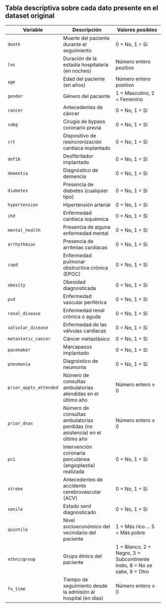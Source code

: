 ## Tabla descriptiva sobre cada dato presente en el dataset original

| Variable | Descripción | Valores posibles |
|----|----|----|
| `death` | Muerte del paciente durante el seguimiento | 0 = No, 1 = Sí |
| `los` | Duración de la estadía hospitalaria (en noches) | Número entero positivo |
| `age` | Edad del paciente (en años) | Número entero positivo |
| `gender` | Género del paciente | 1 = Masculino, 2 = Femenino |
| `cancer` | Antecedentes de cáncer | 0 = No, 1 = Sí |
| `cabg` | Cirugía de bypass coronario previa | 0 = No, 1 = Sí |
| `crt` | Dispositivo de resincronización cardíaca implantado | 0 = No, 1 = Sí |
| `defib` | Desfibrilador implantado | 0 = No, 1 = Sí |
| `dementia` | Diagnóstico de demencia | 0 = No, 1 = Sí |
| `diabetes` | Presencia de diabetes (cualquier tipo) | 0 = No, 1 = Sí |
| `hypertension` | Hipertensión arterial | 0 = No, 1 = Sí |
| `ihd` | Enfermedad cardíaca isquémica | 0 = No, 1 = Sí |
| `mental_health` | Presencia de alguna enfermedad mental | 0 = No, 1 = Sí |
| `arrhythmias` | Presencia de arritmias cardíacas | 0 = No, 1 = Sí |
| `copd` | Enfermedad pulmonar obstructiva crónica (EPOC) | 0 = No, 1 = Sí |
| `obesity` | Obesidad diagnosticada | 0 = No, 1 = Sí |
| `pvd` | Enfermedad vascular periférica | 0 = No, 1 = Sí |
| `renal_disease` | Enfermedad renal crónica o aguda | 0 = No, 1 = Sí |
| `valvular_disease` | Enfermedad de las válvulas cardíacas | 0 = No, 1 = Sí |
| `metastatic_cancer` | Cáncer metastásico | 0 = No, 1 = Sí |
| `pacemaker` | Marcapasos implantado | 0 = No, 1 = Sí |
| `pneumonia` | Diagnóstico de neumonía | 0 = No, 1 = Sí |
| `prior_appts_attended` | Número de consultas ambulatorias atendidas en el último año | Número entero ≥ 0 |
| `prior_dnas` | Número de consultas ambulatorias perdidas (no asistencia) en el último año | Número entero ≥ 0 |
| `pci` | Intervención coronaria percutánea (angioplastia) realizada | 0 = No, 1 = Sí |
| `stroke` | Antecedentes de accidente cerebrovascular (ACV) | 0 = No, 1 = Sí |
| `senile` | Estado senil diagnosticado | 0 = No, 1 = Sí |
| `quintile` | Nivel socioeconómico del vecindario del paciente | 1 = Más rico ... 5 = Más pobre |
| `ethnicgroup` | Grupo étnico del paciente | 1 = Blanco, 2 = Negro, 3 = Subcontinente indio, 8 = No se sabe, 9 = Otro |
| `fu_time` | Tiempo de seguimiento desde la admisión al hospital (en días) | Número entero ≥ 0 |
